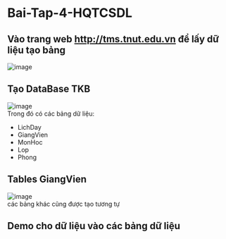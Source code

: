 # Bai-Tap-4-HQTCSDL  
## Vào trang web http://tms.tnut.edu.vn để lấy dữ liệu tạo bảng
![image](https://github.com/user-attachments/assets/e65b19d6-e5c2-4f72-8037-d2186500014d)  
## Tạo DataBase TKB  
![image](https://github.com/user-attachments/assets/2e85a024-3711-496d-a055-7c71d946c217)  
Trong đó có các bảng dữ liệu:  
- LichDay
- GiangVien
- MonHoc
- Lop
- Phong  
## Tables GiangVien  
![image](https://github.com/user-attachments/assets/e7735bc0-fc0a-4197-aac0-15acbbcdaa8d)  
các bảng khác cũng được tạo tương tự
## Demo cho dữ liệu vào các bảng dữ liệu
